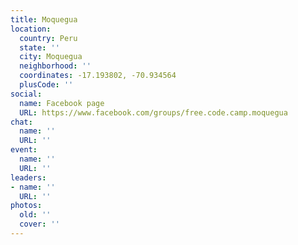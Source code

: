 ```yaml
---
title: Moquegua
location:
  country: Peru
  state: ''
  city: Moquegua
  neighborhood: ''
  coordinates: -17.193802, -70.934564
  plusCode: ''
social:
  name: Facebook page
  URL: https://www.facebook.com/groups/free.code.camp.moquegua
chat:
  name: ''
  URL: ''
event:
  name: ''
  URL: ''
leaders:
- name: ''
  URL: ''
photos:
  old: ''
  cover: ''
---
```

